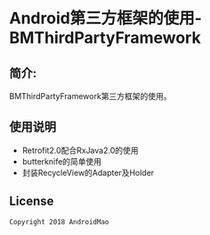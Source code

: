 # Android第三方框架的使用-BMThirdPartyFramework

## 简介:

BMThirdPartyFramework第三方框架的使用。

## 使用说明
 - Retrofit2.0配合RxJava2.0的使用
 - butterknife的简单使用
 - 封装RecycleView的Adapter及Holder


License
-------

    Copyright 2018 AndroidMao

  
